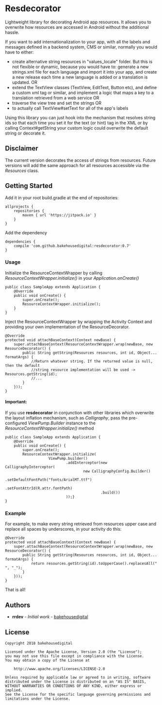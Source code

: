 # Resdecorator

Lightweight library for decorating Android app resources.
It allows you to overwrite how resources are accessed in Android without the additional hassle.

If you want to add internationalization to your app, with all the labels and messages defined in a backend system, CMS or similar, normally you would have to either:
* create alternative string resources in "values_locale" folder. But this is not flexible or dynamic, because you would have to:
generate a new strings.xml file for each language and import it into your app, and create a new release each time a new language is added or a translation is updated. OR
* extend the TextView classes (TextView, EditText, Button etc), and define a custom xml tag or similar, and implement a logic that maps a key to a translation retrieved from a web service OR 
* traverse the view tree and set the strings OR
* to actually call TextView#setText for all of the app's labels

Using this library you can just hook into the mechanism that resolves string ids so that each time you set it for the text (or hint) tag in the XML or by calling Context#getString your custom logic could overwrite the default string or decorate it.

## Disclaimer
The current version decorates the access of strings from resources.
Future versions will add the same approach for all resources accessible via the *Resources* class.

## Getting Started

Add it in your root build.gradle at the end of repositories:
```
allprojects {
    repositories {
        maven { url 'https://jitpack.io' }
    }
}
```
Add the dependency
```
dependencies {
    compile 'com.github.bakehousedigital:resdecorator:0.7'
}
```

### Usage
Initialize the ResourceContextWrapper by calling *ResourceContextWrapper.initialize()* in your *Application.onCreate()*
```
public class SampleApp extends Application {
    @Override
    public void onCreate() {
        super.onCreate();
        ResourceContextWrapper.initialize();
    }
}
```

Inject the ResourceContextWrapper by wrapping the Activity Context and providing your own implementation of the ResourceDecorator.
```
@Override
protected void attachBaseContext(Context newBase) {
    super.attachBaseContext(ResourceContextWrapper.wrap(newBase, new ResourceDecorator() {
        public String getString(Resources resources, int id, Object... formatArgs) {
            //Return whatever string. If the returned value is null, then the default
            //string resource implementation will be used -> Resources.getString(id);
            //...
        }
    }));
}
```

#### Important:
If you use **resdecorator** in conjunction with other libraries which overwrite the layout inflation mechanism, such as *Calligraphy*, pass the pre-configured *ViewPump.Builder* instance to the *ResourceContextWrapper.initialize()* method
```
public class SampleApp extends Application {
    @Override
    public void onCreate() {
        super.onCreate();
        ResourceContextWrapper.initialize(
                    ViewPump.builder()
                            .addInterceptor(new CalligraphyInterceptor(
                                    new CalligraphyConfig.Builder()
                                            .setDefaultFontPath("fonts/ArialMT.ttf")
                                            .setFontAttrId(R.attr.fontPath)
                                            .build())
                            ));}
}
```

### Example

For example, to make every string retrieved from resources upper case and replace all spaces by underscores, in your activity do this:
```
@Override
protected void attachBaseContext(Context newBase) {
    super.attachBaseContext(ResourceContextWrapper.wrap(newBase, new ResourceDecorator() {
        public String getString(Resources resources, int id, Object... formatArgs) {
            return resources.getString(id).toUpperCase().replacesAll(" ", "_");
        }
    }));
}
```
That is all!

## Authors

* **rrdev** - *Initial work* - [bakehousedigital](https://github.com/bakehousedigital)


## License

```
Copyright 2018 bakehousedigital

Licensed under the Apache License, Version 2.0 (the "License");
you may not use this file except in compliance with the License.
You may obtain a copy of the License at

    http://www.apache.org/licenses/LICENSE-2.0

Unless required by applicable law or agreed to in writing, software
distributed under the License is distributed on an "AS IS" BASIS,
WITHOUT WARRANTIES OR CONDITIONS OF ANY KIND, either express or implied.
See the License for the specific language governing permissions and
limitations under the License.
```
